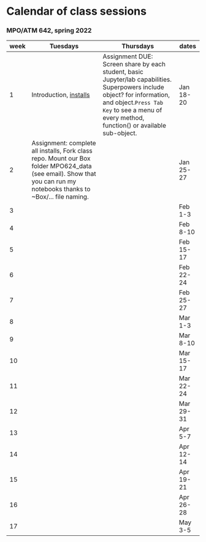 # Calendar of class sessions 
### MPO/ATM 642, spring 2022

week | Tuesdays | Thursdays | dates
-----|----------|-----------|------
1 | Introduction, [installs](https://github.com/MPOcanes/MPO624_2022/blob/main/README.md) | Assignment DUE: Screen share by each student, basic Jupyter/lab capabilities. Superpowers include object? for information, and object.`Press Tab Key` to see a menu of every method, function() or available sub-object. | Jan 18-20
2 |Assignment: complete all installs, Fork class repo. Mount our Box folder MPO624_data (see email). Show that you can run my notebooks thanks to ~Box/... file naming. |  | Jan 25-27
3 |  |  | Feb 1-3
4 |  |  | Feb 8-10
5 |  |  | Feb 15-17
6 |  |  | Feb 22-24
7 |  |  | Feb 25-27
8 |  |  | Mar 1-3
9 |  |  | Mar 8-10
10|  |  | Mar 15-17
11|  |  | Mar 22-24
12|  |  | Mar 29-31
13|  |  | Apr 5-7
14|  |  | Apr 12-14
15|  |  | Apr 19-21
16|  |  | Apr 26-28
17|  |  | May 3-5
